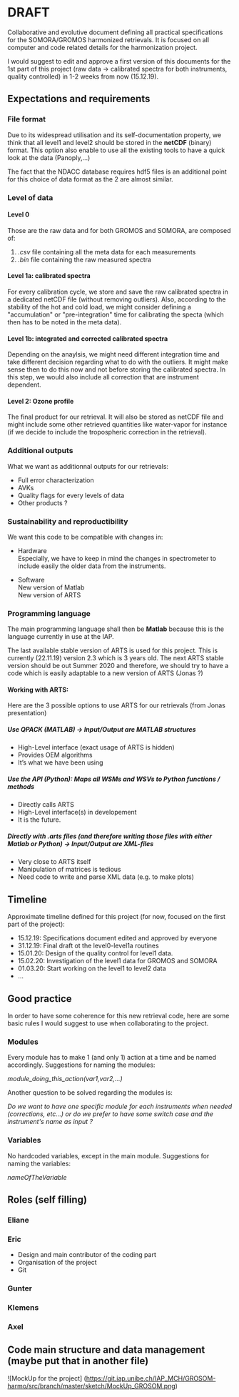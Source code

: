 
# DRAFT
Collaborative and evolutive document defining all practical specifications for the SOMORA/GROMOS harmonized retrievals. It is focused on all computer and code related details for the harmonization project.

I would suggest to edit and approve a first version of this documents for the 1st part of this project (raw data -> calibrated spectra for both instruments, quality controlled) in 1-2 weeks from now (15.12.19).

## Expectations and requirements
### File format
Due to its widespread utilisation and its self-documentation property, we think that all level1 and level2 should be stored in the **netCDF** (binary) format. This option also enable to use all the existing tools to have a quick look at the data (Panoply,...)

The fact that the NDACC database requires hdf5 files is an additional point for this choice of data format as the 2 are almost similar. 

### Level of data
#### Level 0
Those are the raw data and for both GROMOS and SOMORA, are composed of:
1. *.csv* file containing all the meta data for each measurements
2. *.bin* file containing the raw measured spectra

#### Level 1a: calibrated spectra
For every calibration cycle, we store and save the raw calibrated spectra in a dedicated netCDF file (without removing outliers). Also, according to the stability of the hot and cold load, we might consider defining a "accumulation" or "pre-integration" time for calibrating the specta (which then has to be noted in the meta data).

#### Level 1b: integrated and corrected calibrated spectra
Depending on the anaylsis, we might need different integration time and take different decision regarding what to do with the outliers. It might make sense then to do this now and not before storing the calibrated spectra. In this step, we would also include all correction that are instrument dependent.

#### Level 2: Ozone profile
The final product for our retrieval. It will also be stored as netCDF file and might include some other retrieved quantities like water-vapor for instance (if we decide to include the tropospheric correction in the retrieval).

### Additional outputs
What we want as additionnal outputs for our retrievals:
* Full error characterization
* AVKs
* Quality flags for every levels of data
* Other products ?

### Sustainability and reproductibility
We want this code to be compatible with changes in:
* Hardware<br/> 
Especially, we have to keep in mind the changes in spectrometer to include easily the older data from the instruments.

* Software<br/>
New version of Matlab<br/>
New version of ARTS 

### Programming language 
The main programming language shall then be **Matlab** because this is the language currently in use at the IAP. 

The last available stable version of ARTS is used for this project. This is currently (22.11.19) version 2.3 which is 3 years old. 
The next ARTS stable version should be out Summer 2020 and therefore, we should try to have a code which is easily adaptable to a new version of ARTS (Jonas ?)

#### Working with ARTS:

Here are the 3 possible options to use ARTS for our retrievals (from Jonas presentation)
>
##### Use QPACK (MATLAB) → Input/Output are MATLAB structures
* High-Level interface (exact usage of ARTS is hidden)
* Provides OEM algorithms
* It’s what we have been using
>
##### Use the API (Python): Maps all WSMs and WSVs to Python functions / methods
* Directly calls ARTS
* High-Level interface(s) in developement
* It is the future.
>
##### Directly with .arts files (and therefore writing those files with either Matlab or Python) -> Input/Output are XML-files
* Very close to ARTS itself
* Manipulation of matrices is tedious
* Need code to write and parse XML data (e.g. to make plots)

## Timeline
Approximate timeline defined for this project (for now, focused on the first part of the project):

* 15.12.19: Specifications document edited and approved by everyone
* 31.12.19: Final draft ot the level0-level1a routines
* 15.01.20: Design of the quality control for level1 data.
* 15.02.20: Investigation of the level1 data for GROMOS and SOMORA
* 01.03.20: Start working on the level1 to level2 data
* ...

## Good practice
In order to have some coherence for this new retrieval code, here are some basic rules I would suggest to use when collaborating to the project.

### Modules
Every module has to make 1 (and only 1) action at a time and be named accordingly. Suggestions for naming the modules:

*module_doing_this_action(var1,var2,...)*

Another question to be solved regarding the modules is:

*Do we want to have one specific module for each instruments when needed (corrections, etc...) or do we prefer to have some switch case and the instrument's name as input ?*

### Variables 
No hardcoded variables, except in the main module. Suggestions for naming the variables:

*nameOfTheVariable*

## Roles (self filling)

### Eliane

### Eric
* Design and main contributor of the coding part
* Organisation of the project
* Git

### Gunter

### Klemens

### Axel

## Code main structure and data management  (maybe put that in another file)
![MockUp for the project] (https://git.iap.unibe.ch/IAP_MCH/GROSOM-harmo/src/branch/master/sketch/MockUp_GROSOM.png)